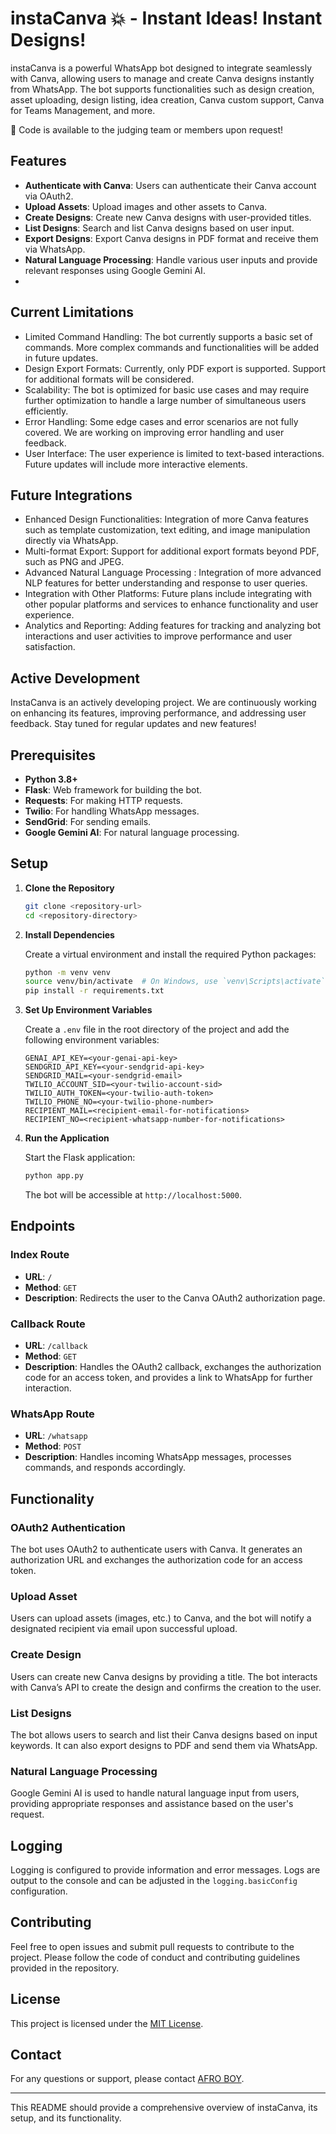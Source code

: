 # instaCanva 💥 - Instant Ideas! Instant Designs!

instaCanva is a powerful WhatsApp bot designed to integrate seamlessly with Canva, allowing users to manage and create Canva designs instantly from WhatsApp. The bot supports functionalities such as design creation, asset uploading, design listing, idea creation, Canva custom support, Canva for Teams Management, and more.

📌 Code is available to the judging team or members upon request!

## Features

- **Authenticate with Canva**: Users can authenticate their Canva account via OAuth2.
- **Upload Assets**: Upload images and other assets to Canva.
- **Create Designs**: Create new Canva designs with user-provided titles.
- **List Designs**: Search and list Canva designs based on user input.
- **Export Designs**: Export Canva designs in PDF format and receive them via WhatsApp.
- **Natural Language Processing**: Handle various user inputs and provide relevant responses using Google Gemini AI.
- 
## Current Limitations
- Limited Command Handling: The bot currently supports a basic set of commands. More complex commands and functionalities will be added in future updates.
- Design Export Formats: Currently, only PDF export is supported. Support for additional formats will be considered.
- Scalability: The bot is optimized for basic use cases and may require further optimization to handle a large number of simultaneous users efficiently.
- Error Handling: Some edge cases and error scenarios are not fully covered. We are working on improving error handling and user feedback.
- User Interface: The user experience is limited to text-based interactions. Future updates will include more interactive elements.

## Future Integrations
- Enhanced Design Functionalities: Integration of more Canva features such as template customization, text editing, and image manipulation directly via WhatsApp.
- Multi-format Export: Support for additional export formats beyond PDF, such as PNG and JPEG.
- Advanced Natural Language Processing : Integration of more advanced NLP features for better understanding and response to user queries.
- Integration with Other Platforms: Future plans include integrating with other popular platforms and services to enhance functionality and user experience.
- Analytics and Reporting: Adding features for tracking and analyzing bot interactions and user activities to improve performance and user satisfaction.

## Active Development
InstaCanva is an actively developing project. We are continuously working on enhancing its features, improving performance, and addressing user feedback. Stay tuned for regular updates and new features!

## Prerequisites

- **Python 3.8+**
- **Flask**: Web framework for building the bot.
- **Requests**: For making HTTP requests.
- **Twilio**: For handling WhatsApp messages.
- **SendGrid**: For sending emails.
- **Google Gemini AI**: For natural language processing.

## Setup

1. **Clone the Repository**

   ```bash
   git clone <repository-url>
   cd <repository-directory>
   ```

2. **Install Dependencies**

   Create a virtual environment and install the required Python packages:

   ```bash
   python -m venv venv
   source venv/bin/activate  # On Windows, use `venv\Scripts\activate`
   pip install -r requirements.txt
   ```

3. **Set Up Environment Variables**

   Create a `.env` file in the root directory of the project and add the following environment variables:

   ```
   GENAI_API_KEY=<your-genai-api-key>
   SENDGRID_API_KEY=<your-sendgrid-api-key>
   SENDGRID_MAIL=<your-sendgrid-email>
   TWILIO_ACCOUNT_SID=<your-twilio-account-sid>
   TWILIO_AUTH_TOKEN=<your-twilio-auth-token>
   TWILIO_PHONE_NO=<your-twilio-phone-number>
   RECIPIENT_MAIL=<recipient-email-for-notifications>
   RECIPIENT_NO=<recipient-whatsapp-number-for-notifications>
   ```

4. **Run the Application**

   Start the Flask application:

   ```bash
   python app.py
   ```

   The bot will be accessible at `http://localhost:5000`.

## Endpoints

### Index Route

- **URL**: `/`
- **Method**: `GET`
- **Description**: Redirects the user to the Canva OAuth2 authorization page.

### Callback Route

- **URL**: `/callback`
- **Method**: `GET`
- **Description**: Handles the OAuth2 callback, exchanges the authorization code for an access token, and provides a link to WhatsApp for further interaction.

### WhatsApp Route

- **URL**: `/whatsapp`
- **Method**: `POST`
- **Description**: Handles incoming WhatsApp messages, processes commands, and responds accordingly.

## Functionality

### OAuth2 Authentication

The bot uses OAuth2 to authenticate users with Canva. It generates an authorization URL and exchanges the authorization code for an access token.

### Upload Asset

Users can upload assets (images, etc.) to Canva, and the bot will notify a designated recipient via email upon successful upload.

### Create Design

Users can create new Canva designs by providing a title. The bot interacts with Canva’s API to create the design and confirms the creation to the user.

### List Designs

The bot allows users to search and list their Canva designs based on input keywords. It can also export designs to PDF and send them via WhatsApp.

### Natural Language Processing

Google Gemini AI is used to handle natural language input from users, providing appropriate responses and assistance based on the user's request.

## Logging

Logging is configured to provide information and error messages. Logs are output to the console and can be adjusted in the `logging.basicConfig` configuration.

## Contributing

Feel free to open issues and submit pull requests to contribute to the project. Please follow the code of conduct and contributing guidelines provided in the repository.

## License

This project is licensed under the [MIT License](LICENSE).

## Contact

For any questions or support, please contact [AFRO BOY](mailto:ronlinx6@.com).

---

This README should provide a comprehensive overview of instaCanva, its setup, and its functionality.
